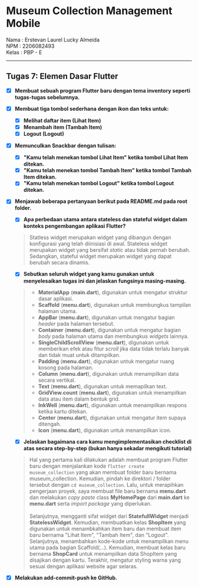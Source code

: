 # Museum Collection Management Mobile

Nama : Erstevan Laurel Lucky Almeida<br>
NPM : 2206082493<br>
Kelas : PBP - E<br>

<hr>

## Tugas 7: Elemen Dasar Flutter
 - [x] **Membuat sebuah program Flutter baru dengan tema inventory seperti tugas-tugas sebelumnya.**
 - [x] **Membuat tiga tombol sederhana dengan ikon dan teks untuk:**
    - [x] **Melihat daftar item (Lihat Item)**
    - [x] **Menambah item (Tambah Item)**
    - [x] **Logout (Logout)**
 - [x] **Memunculkan Snackbar dengan tulisan:**
    - [x] **"Kamu telah menekan tombol Lihat Item" ketika tombol Lihat Item ditekan.**
    - [x] **"Kamu telah menekan tombol Tambah Item" ketika tombol Tambah Item ditekan.**
    - [x] **"Kamu telah menekan tombol Logout" ketika tombol Logout ditekan.**
- [x] **Menjawab beberapa pertanyaan berikut pada README.md pada root folder.**
    - [x] **Apa perbedaan utama antara stateless dan stateful widget dalam konteks pengembangan aplikasi Flutter?**
    > Statless widget merupakan widget yang dibangun dengan konfigurasi yang telah diinisiasi di awal. Stateless widget merupakan widget yang bersifat *static* atau tidak pernah berubah. Sedangkan, stateful widget merupakan widget yang dapat berubah secara dinamis.
    - [x] **Sebutkan seluruh widget yang kamu gunakan untuk menyelesaikan tugas ini dan jelaskan fungsinya masing-masing.**
    > - **MaterialApp** (**main.dart**), digunakan untuk mengatur struktur dasar aplikasi.
    > - **Scaffold** (**menu.dart**), digunakan untuk membungkus tampilan halaman utama.
    > - **AppBar** (**menu.dart**), digunakan untuk mengatur bagian *header* pada halaman tersebut.
    > - **Container** (**menu.dart**), digunakan untuk mengatur bagian *body* pada halaman utama dan membungkus *widgets* lainnya.
    > - **SingleChildScrollView** (**menu.dart**), digunakan untuk memberikan efek atau fitur *scroll* jika data tidak terlalu banyak dan tidak muat untuk ditampilkan.
    > - **Padding** (**menu.dart**), digunakan untuk mengatur ruang kosong pada halaman.
    > - **Column** (**menu.dart**), digunakan untuk menampilkan data secara vertikal.
    > - **Text** (**menu.dart**), digunakan untuk memapilkan text.
    > - **GridView.count** (**menu.dart**), digunakan untuk menampilkan data atau item dalam bentuk grid.
    > - **InkWell** (**menu.dart**), digunakan untuk menampilkan respons ketika kartu ditekan.
    > - **Center** (**menu.dart**), digunakan untuk mengatur item supaya ditengah.
    > - **Icon** (**menu.dart**), digunakan untuk menampilkan icon.
    - [x] **Jelaskan bagaimana cara kamu mengimplementasikan checklist di atas secara step-by-step (bukan hanya sekadar mengikuti tutorial)**
    > Hal yang pertama kali dilakukan adalah membuat program Flutter baru dengan menjalankan kode ```flutter create museum_collection``` yang akan membuat folder baru bernama museum_collection. Kemudian, pindah ke direktori / folder tersebut dengan ```cd museum_collection```. Lalu, untuk merapihkan pengerjaan proyek, saya membuat file baru bernama **menu.dart** dan melakukan *copy paste* class **MyHomePage** dari **main.dart** ke **menu.dart** serta *import package* yang diperlukan. <br> <br> Selanjutnya, mengganti sifat widget dari **StatefullWidget** menjadi **StatelessWidget**. Kemudian, membuatkan kelas **ShopItem** yang digunakan untuk menambkahkan item baru dan membuat item baru bernama "Lihat Item", "Tambah Item", dan "Logout". Selanjutnya, menambahkan kode-kode untuk menampilkan menu utama pada bagian Scaffold(...). Kemudian, membuat kelas baru bernama **ShopCard** untuk menampilkan data ShopItem yang disajikan dengan kartu. Terakhir, mengatur styling warna yang sesuai dengan aplikasi website agar selaras.
- [x] **Melakukan add-commit-push ke GitHub.**

